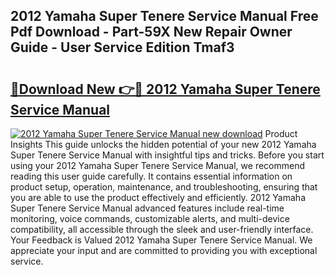 ## 2012 Yamaha Super Tenere Service Manual Free Pdf Download - Part-59X New Repair Owner Guide - User Service Edition Tmaf3

# <h2><a href="http://bc44116.oget.top/?id=2012+Yamaha+Super+Tenere+Service+Manual">🔗Download New 👉🔴 2012 Yamaha Super Tenere Service Manual</a></h2>

[![2012 Yamaha Super Tenere Service Manual new download](https://i.imgur.com/5g1atiW.png)](http://bc44116.oget.top/?id=2012+Yamaha+Super+Tenere+Service+Manual)
Product Insights This guide unlocks the hidden potential of your new 2012 Yamaha Super Tenere Service Manual with insightful tips and tricks. Before you start using your 2012 Yamaha Super Tenere Service Manual, we recommend reading this user guide carefully. It contains essential information on product setup, operation, maintenance, and troubleshooting, ensuring that you are able to use the product effectively and efficiently. 2012 Yamaha Super Tenere Service Manual advanced features include real-time monitoring, voice commands, customizable alerts, and multi-device compatibility, all accessible through the sleek and user-friendly interface. Your Feedback is Valued 2012 Yamaha Super Tenere Service Manual. We appreciate your input and are committed to providing you with exceptional service.
